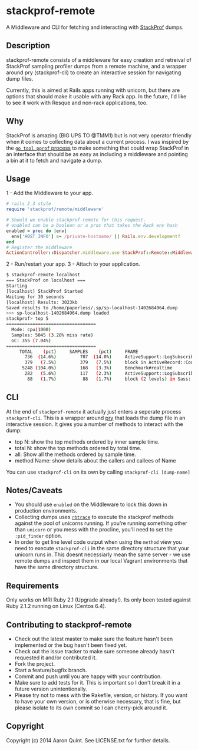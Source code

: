 # stackprof-remote

A Middleware and CLI for fetching and interacting with [StackProf](https://github.com/tmm1/stackprof) dumps.

## Description

stackprof-remote consists of a middleware for easy creation and retreival of StackProf sampling profiler dumps from a remote machine, and a wrapper around pry (stackprof-cli) to create an interactive session for navigating dump files.

Currently, this is aimed at Rails apps running with unicorn, but there are options that should make it usable with any Rack app. In the future, I'd like to see it work with Resque and non-rack applications, too.

## Why

StackProf is amazing (BIG UPS TO @TMM1) but is not very operator friendly when it comes to collecting data about a current process. I was inspired by the [`go tool pprof` process](http://golang.org/pkg/net/http/pprof/) to make something that could wrap StackProf in an interface that should be as easy as including a middleware and pointing a bin at it to fetch and navigate a dump.

## Usage

1 - Add the Middleware to your app. 

``` ruby
# rails 2.3 style
require 'stackprof/remote/middleware'

# Should we enable stackprof-remote for this request.
# enabled can be a boolean or a proc that takes the Rack env hash
enabled = proc do |env|
  env['HOST_INFO'] =~ /private-hostname/ || Rails.env.development?
end
# Register the middleware
ActionController::Dispatcher.middleware.use StackProf::Remote::Middleware, enabled: enabled, logger: Rails.logger
```

2 - Run/restart your app.
3 - Attach to your application. 

``` bash
$ stackprof-remote localhost 
=== StackProf on localhost ===
Starting
[localhost] StackProf Started
Waiting for 30 seconds
[localhost] Results: 3023kb
Saved results to /home/paperless/.sp/sp-localhost-1402684964.dump
>>> sp-localhost-1402684964.dump loaded
stackprof> top 5
==================================
  Mode: cpu(1000)
  Samples: 5045 (3.28% miss rate)
  GC: 355 (7.04%)
==================================
     TOTAL    (pct)     SAMPLES    (pct)     FRAME
       736  (14.6%)         707  (14.0%)     ActiveSupport::LogSubscriber#start
       379   (7.5%)         379   (7.5%)     block in ActiveRecord::ConnectionAdapters::PostgreSQLAdapter#execute
      5248 (104.0%)         168   (3.3%)     Benchmark#realtime
       282   (5.6%)         117   (2.3%)     ActiveSupport::LogSubscriber#finish
        88   (1.7%)          88   (1.7%)     block (2 levels) in Sass::Importers::Filesystem#find_real_file
```

## CLI

At the end of `stackprof-remote` it actually just enters a seperate process `stackprof-cli`. This is a wrapper around [pry](https://github.com/pry/pry) that loads the dump file in an interactive session. It gives you a number of methods to interact with the dump:

* top N: show the top methods ordered by inner sample time.
* total N: show the top methods ordered by total time.
* all: Show all the methods ordered by sample time.
* method Name: show details about the callers and callees of Name

You can use `stackprof-cli` on its own by calling `stackprof-cli [dump-name]`

## Notes/Caveats

- You should use `enabled` on the Middleware to lock this down in production environments.
- Collecting dumps uses [`rbtrace`](https://github.com/tmm1/rbtrace) to execute the stackprof methods against the pool of unicorns running. If you're running something other than `unicorn` or you mess with the procline, you'll need to set the `:pid_finder` option.
- In order to get line level code output when using the `method` view you need to execute `stackprof-cli` in the same directory structure that your unicorn runs in. This doesnt necessiarly mean the same server - we use remote dumps and inspect them in our local Vagrant environments that have the same directory structure.

## Requirements

Only works on MRI Ruby 2.1 (Upgrade already!). Its only been tested against Ruby 2.1.2 running on Linux (Centos 6.4). 

## Contributing to stackprof-remote
 
* Check out the latest master to make sure the feature hasn't been implemented or the bug hasn't been fixed yet.
* Check out the issue tracker to make sure someone already hasn't requested it and/or contributed it.
* Fork the project.
* Start a feature/bugfix branch.
* Commit and push until you are happy with your contribution.
* Make sure to add tests for it. This is important so I don't break it in a future version unintentionally.
* Please try not to mess with the Rakefile, version, or history. If you want to have your own version, or is otherwise necessary, that is fine, but please isolate to its own commit so I can cherry-pick around it.

## Copyright

Copyright (c) 2014 Aaron Quint. See LICENSE.txt for further details.

